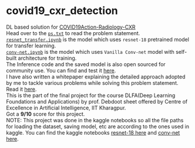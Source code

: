 # covid19_cxr_detection
DL based solution for [COVID19Action-Radiology-CXR](https://ieee-dataport.org/open-access/covid19action-radiology-cxr)<br>
Head over to the [`ps.txt`](https://github.com/Raghwendra-Dey/covid19_cxr_detection/blob/master/ps.txt) to read the problem statement.<br>
[`resnet_transfer.ipynb`](https://github.com/Raghwendra-Dey/covid19_cxr_detection/blob/master/resnet_transfer.ipynb) is the model which uses `resnet-18` pretrained model for transfer learning.<br>
[`conv-net.ipynb`](https://github.com/Raghwendra-Dey/covid19_cxr_detection/blob/master/conv-net.ipynb) is the model which uses `Vanilla Conv-net` model with self-built architecture for training.<br>
The Inference code and the saved model is also open sourced for community use. You can find and test it [here](https://github.com/Raghwendra-Dey/covid19_radiology_inference).<br>
I have also written a whitepaper explaining the detailed approach adopted by me to tackle various problems while solving this problem statement. Read it [here](https://github.com/Raghwendra-Dey/covid19_cxr_detection/blob/master/dlfa_proj2_whitepaper.pdf).<br>
This is the part of the final project for the course DLFA(Deep Learning Foundations and Applications) by prof. Debdoot sheet offered by Centre of Excellence in Artificial Intelligence, IIT Kharagpur.<br>
Got a <b>9/10</b> score for this project.<br>
NOTE: This project was done in the kaggle notebooks so all the file paths for loading the dataset, saving model, etc are according to the ones used in kaggle. You can find the kaggle notebooks [resnet-18 here](https://www.kaggle.com/raghwendradey/resnet-transfer) and [conv-net here](https://www.kaggle.com/raghwendradey/dlfa-proj-2).
